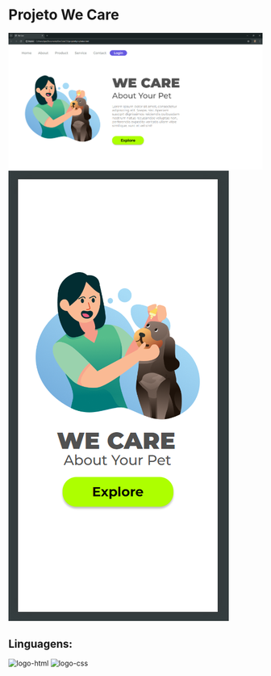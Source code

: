<h1>Projeto We Care</h1>
<img src="https://github.com/Hitech-Igor/Projeto-CSS-HTML-responsivo/blob/master/img/desktop.png?raw=true" alt="foto-projeto-para-desktop" />
<img src="https://github.com/Hitech-Igor/Projeto-CSS-HTML-responsivo/blob/master/img/mobile.png?raw=true" alt="foto-projeto-para-mobile" />

<h2>Linguagens:</h2>
<img src="https://img.shields.io/badge/HTML5-E34F26?style=for-the-badge&logo=html5&logoColor=white" alt="logo-html"/>
<img src="https://img.shields.io/badge/CSS3-1572B6?style=for-the-badge&logo=css3&logoColor=white" alt="logo-css"/>
